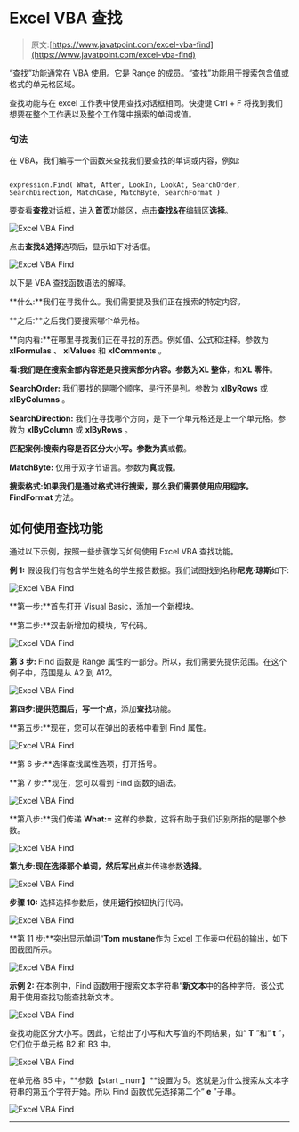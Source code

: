 # Excel VBA 查找

> 原文:[https://www.javatpoint.com/excel-vba-find](https://www.javatpoint.com/excel-vba-find)

“查找”功能通常在 VBA 使用。它是 Range 的成员。“查找”功能用于搜索包含值或格式的单元格区域。

查找功能与在 excel 工作表中使用查找对话框相同。快捷键 Ctrl + F 将找到我们想要在整个工作表以及整个工作簿中搜索的单词或值。

### 句法

在 VBA，我们编写一个函数来查找我们要查找的单词或内容，例如:

```

expression.Find( What, After, LookIn, LookAt, SearchOrder, SearchDirection, MatchCase, MatchByte, SearchFormat )  

```

要查看**查找**对话框，进入**首页**功能区，点击**查找&在**编辑区**选择**。

![Excel VBA Find](../Images/ce6d85297c2a57ac3ca30e2edb64f222.png)

点击**查找&选择**选项后，显示如下对话框。

![Excel VBA Find](../Images/d4b5051ca0b29367b410d67e78d16128.png)

以下是 VBA 查找函数语法的解释。

**什么:**我们在寻找什么。我们需要提及我们正在搜索的特定内容。

**之后:**之后我们要搜索哪个单元格。

**向内看:**在哪里寻找我们正在寻找的东西。例如值、公式和注释。参数为 **xlFormulas** 、 **xlValues** 和 **xlComments** 。

**看:**我们是在搜索全部内容还是只搜索部分内容。参数为**XL 整体**，和**XL 零件**。

**SearchOrder:** 我们要找的是哪个顺序，是行还是列。参数为 **xlByRows** 或 **xlByColumns** 。

**SearchDirection:** 我们在寻找哪个方向，是下一个单元格还是上一个单元格。参数为 **xlByColumn** 或 **xlByRows** 。

**匹配案例:**搜索内容是否区分大小写。参数为**真**或**假**。

**MatchByte:** 仅用于双字节语言。参数为**真**或**假**。

**搜索格式:**如果我们是通过格式进行搜索，那么我们需要使用**应用程序。FindFormat** 方法。

## 如何使用查找功能

通过以下示例，按照一些步骤学习如何使用 Excel VBA 查找功能。

**例 1:** 假设我们有包含学生姓名的学生报告数据。我们试图找到名称**尼克·琼斯**如下:

![Excel VBA Find](../Images/05178d1ea0a44f855d382a7f017f5fc0.png)

**第一步:**首先打开 Visual Basic，添加一个新模块。

**第二步:**双击新增加的模块，写代码。

![Excel VBA Find](../Images/63445c738a7ca5728725e34af233d270.png)

**第 3 步:** Find 函数是 Range 属性的一部分。所以，我们需要先提供范围。在这个例子中，范围是从 A2 到 A12。

![Excel VBA Find](../Images/c491a2a6d68826067aa068c10ff4cf6b.png)

**第四步:**提供范围后，写一个**点**，添加**查找**功能。

**第五步:**现在，您可以在弹出的表格中看到 Find 属性。

![Excel VBA Find](../Images/14c33ac7f227229430848ace6e0821eb.png)

**第 6 步:**选择查找属性选项，打开括号。

**第 7 步:**现在，您可以看到 Find 函数的语法。

![Excel VBA Find](../Images/ff1677e6d74e3e2f11d6dac22ed08e86.png)

**第八步:**我们传递 **What:=** 这样的参数，这将有助于我们识别所指的是哪个参数。

![Excel VBA Find](../Images/c405e518ab7eaac086d8a78c79b329bd.png)

**第九步:**现在选择那个单词，然后写出**点**并传递参数**选择**。

![Excel VBA Find](../Images/4a676d14888223e831514f2ec3170e0f.png)

**步骤 10:** 选择选择参数后，使用**运行**按钮执行代码。

![Excel VBA Find](../Images/7f04596e73841fda305bfd9975f7f347.png)

**第 11 步:**突出显示单词“**Tom mustane**作为 Excel 工作表中代码的输出，如下图截图所示。

![Excel VBA Find](../Images/0636eed4d1c331aad1139f3f901f2eb2.png)

**示例 2:** 在本例中，Find 函数用于搜索文本字符串“**新文本**中的各种字符。该公式用于使用查找功能查找新文本。

![Excel VBA Find](../Images/90c5db44293c17e2c31b399362d7a422.png)

查找功能区分大小写。因此，它给出了小写和大写值的不同结果，如“ **T** ”和“ **t** ”，它们位于单元格 B2 和 B3 中。

![Excel VBA Find](../Images/70be71e8d3538cfad262a414c06899ca.png)

在单元格 B5 中，**参数【start _ num】**设置为 5。这就是为什么搜索从文本字符串的第五个字符开始。所以 Find 函数优先选择第二个“ **e** ”子串。

![Excel VBA Find](../Images/435af348d1b919bcee6d40561cf5b58d.png)

* * *